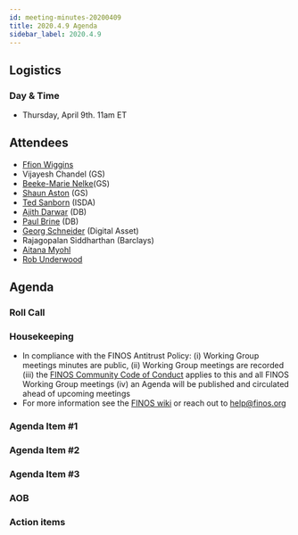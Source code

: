 ```yaml
---
id: meeting-minutes-20200409
title: 2020.4.9 Agenda
sidebar_label: 2020.4.9
---
```


## Logistics 
### Day & Time
* Thursday, April 9th. 11am ET

## Attendees

* [Ffion Wiggins](https://github.com/ffionwiggins)
* Vijayesh Chandel (GS)
* [Beeke-Marie Nelke](https://github.com/beekemarie)(GS)
* [Shaun Aston](https://github.com/astonGS) (GS)
* [Ted Sanborn](https://github.com/TSanborn-ISDA) (ISDA)
* [Ajith Darwar](https://github.com/AJ73) (DB)
* [Paul Brine](https://github.com/brinepa) (DB)
* [Georg Schneider](https://github.com/GeorgSchneider) (Digital Asset)
* Rajagopalan Siddharthan (Barclays)
* [Aitana Myohl](https://github.com/aitana16) 
* [Rob Underwood](https://github.com/brooklynrob) 

## Agenda

### Roll Call

### Housekeeping
* In compliance with the FINOS Antitrust Policy: (i) Working Group meetings minutes are public, (ii) Working Group meetings are recorded (iii) the [FINOS Community Code of Conduct](https://www.finos.org/code-of-conduct) applies to this and all FINOS Working Group meetings (iv) an Agenda will be published and circulated ahead of upcoming meetings
* For more information see the [FINOS wiki](https://finosfoundation.atlassian.net/wiki/spaces/FINOS/pages/80642059/Community+Handbook#CommunityHandbook-WorkingGroup-LevelGovernance) or reach out to help@finos.org

### Agenda Item #1

### Agenda Item #2

### Agenda Item #3

### AOB

### Action items
